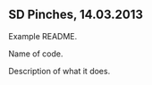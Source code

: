 SD Pinches, 14.03.2013
----------------------

Example README.

Name of code.

Description of what it does.

